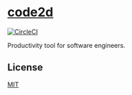 # [code2d](http://code2d.net)

[![CircleCI](https://circleci.com/gh/raviqqe/code2d.svg?style=svg)](https://circleci.com/gh/raviqqe/code2d)

Productivity tool for software engineers.

## License

[MIT](LICENSE)
